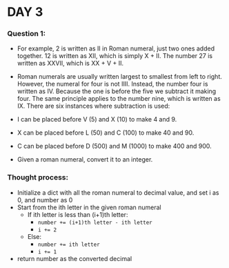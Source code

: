 # DAY 3

### Question 1:

- For example, 2 is written as II in Roman numeral, just two ones added 
together. 12 is written as XII, which is simply X + II. The number 27 is 
written as XXVII, which is XX + V + II.

- Roman numerals are usually written largest to smallest from left to 
right. 
However, the numeral for four is not IIII. Instead, the number four is 
written as IV. Because the one is before the five we subtract it making 
four. The same principle applies to the number nine, which is written as 
IX. There are six instances where subtraction is used:

- I can be placed before V (5) and X (10) to make 4 and 9. 
- X can be placed before L (50) and C (100) to make 40 and 90. 
- C can be placed before D (500) and M (1000) to make 400 and 900.
- Given a roman numeral, convert it to an integer.

### Thought process:

- Initialize a dict with all the roman numeral to decimal value, and set i 
as 0, and number as 0
- Start from the ith letter in the given roman numeral
	- If ith letter is less than (i+1)th letter:
		- ```number += (i+1)th letter - ith letter```
		- ```i += 2```
	- Else:
		- ```number += ith letter```
		- ```i += 1```
- return number as the converted decimal
